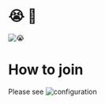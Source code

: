 # 😭 💢

![😭](https://user-images.githubusercontent.com/77166960/197509842-842bfe79-4513-41e3-8768-8139c3479d4b.png)

# How to join

Please see ![configuration](https://github.com/cunnydev/configuration)
